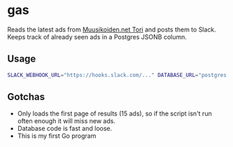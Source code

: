 # gas

Reads the latest ads from [Muusikoiden.net Tori](https://muusikoiden.net/tori/)
and posts them to Slack. Keeps track of already seen ads in a Postgres JSONB column.

## Usage

```bash
SLACK_WEBHOOK_URL="https://hooks.slack.com/..." DATABASE_URL="postgres://..." go run *.go
```

## Gotchas

- Only loads the first page of results (15 ads), so if the script isn't run often enough it will miss new ads.
- Database code is fast and loose.
- This is my first Go program